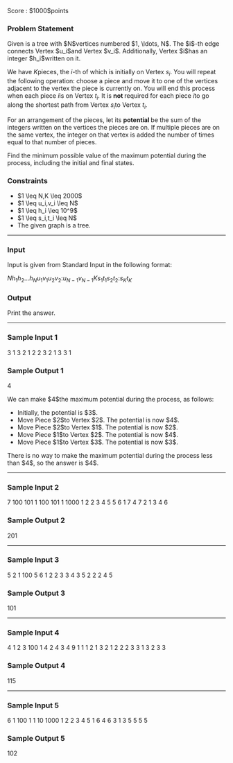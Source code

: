 
<div>

<span>

<span>

<p>
Score : $1000$points
</p>

<div>

<section>

### **Problem Statement**

<p>
Given is a tree with $N$vertices numbered $1, \ldots, N$. The $i$-th edge connects Vertex $u_i$and Vertex $v_i$. Additionally, Vertex $i$has an integer $h_i$written on it. 

We have $K$pieces, the $i$-th of which is initially on Vertex $s_i$. You will repeat the following operation: choose a piece and move it to one of the vertices adjacent to the vertex the piece is currently on.
You will end this process when each piece $i$is on Vertex $t_i$. It is 
<strong>
not
</strong>
required for each piece $i$to go along the shortest path from Vertex $s_i$to Vertex $t_i$. 

For an arrangement of the pieces, let its 
<strong>
potential
</strong>
be the sum of the integers written on the vertices the pieces are on. If multiple pieces are on the same vertex, the integer on that vertex is added the number of times equal to that number of pieces. 

Find the minimum possible value of the maximum potential during the process, including the initial and final states.
</p>

</section>

</div>

<div>

<section>

### **Constraints**

<ul>

<li>
$1 \leq N,K \leq 2000$
</li>

<li>
$1 \leq u_i,v_i \leq N$
</li>

<li>
$1 \leq h_i \leq 10^9$
</li>

<li>
$1 \leq s_i,t_i \leq N$
</li>

<li>
The given graph is a tree.
</li>

</ul>

</section>

</div>

---

<div>

<div>

<section>

### **Input**

<p>
Input is given from Standard Input in the following format:
</p>

<div>

$N$$h_1$$h_2$$\ldots$$h_N$$u_1$$v_1$$u_2$$v_2$$:$$u_{N-1}$$v_{N-1}$$K$$s_1$$t_1$$s_2$$t_2$$:$$s_K$$t_K$
</div>

</section>

</div>

<div>

<section>

### **Output**

<p>
Print the answer.
</p>

</section>

</div>

</div>

---

<div>

<section>

### **Sample Input 1**

<div>

3
1 3 2
1 2
2 3
2
1 3
3 1

</div>

</section>

</div>

<div>

<section>

### **Sample Output 1**

<div>

4

</div>

<p>
We can make $4$the maximum potential during the process, as follows:
</p>

<ul>

<li>
Initially, the potential is $3$.
</li>

<li>
Move Piece $2$to Vertex $2$. The potential is now $4$.
</li>

<li>
Move Piece $2$to Vertex $1$. The potential is now $2$.
</li>

<li>
Move Piece $1$to Vertex $2$. The potential is now $4$.
</li>

<li>
Move Piece $1$to Vertex $3$. The potential is now $3$.
</li>

</ul>

<p>
There is no way to make the maximum potential during the process less than $4$, so the answer is $4$.
</p>

</section>

</div>

---

<div>

<section>

### **Sample Input 2**

<div>

7
100 101 1 100 101 1 1000
1 2
2 3
4 5
5 6
1 7
4 7
2
1 3
4 6

</div>

</section>

</div>

<div>

<section>

### **Sample Output 2**

<div>

201

</div>

</section>

</div>

---

<div>

<section>

### **Sample Input 3**

<div>

5
2 1 100 5 6
1 2
2 3
3 4
3 5
2
2 2
4 5

</div>

</section>

</div>

<div>

<section>

### **Sample Output 3**

<div>

101

</div>

</section>

</div>

---

<div>

<section>

### **Sample Input 4**

<div>

4
1 2 3 100
1 4
2 4
3 4
9
1 1
1 2
1 3
2 1
2 2
2 3
3 1
3 2
3 3

</div>

</section>

</div>

<div>

<section>

### **Sample Output 4**

<div>

115

</div>

</section>

</div>

---

<div>

<section>

### **Sample Input 5**

<div>

6
1 100 1 1 10 1000
1 2
2 3
4 5
1 6
4 6
3
1 3
5 5
5 5

</div>

</section>

</div>

<div>

<section>

### **Sample Output 5**

<div>

102

</div>

</section>

</div>

</span>

</span>

</div>
